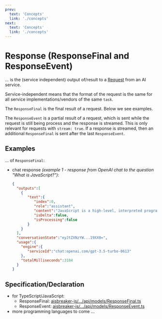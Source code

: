 ```yaml
---
prev:
  text: 'Concepts'
  link: './concepts'
next:
  text: 'Concepts'
  link: './concepts'
---
```



Response (ResponseFinal and ResponseEvent)
==========================================
... is the (service independent) output of/result to a [Request](./request) from an AI service.

Service-independent means that the format of the request is the same for all service implementations/vendors of the same `task`.

The `ResponseFinal` is the final result of a request. Below we see examples.

The `ResponseEvent` is a partial result of a request, which is sent while the request is still being process and the response is streamed. This is only relevant for requests with `stream: true`. If a response is streamed, then an additional `ResponseFinal` is sent after the last `ResponseEvent`.

Examples
--------
... of `ResponseFinal`:

- chat response *(example 1 - response from OpenAI chat to the question "What is JavaScript?")*:
  ```json
  {
    "outputs":[
      {
         "text":{
            "index":0,
            "role":"assistant",
            "content":"JavaScript is a high-level, interpreted programming language that is primarily used to add interactivity and dynamic features to websites. It allows developers to create scripts that can be embedded in HTML and executed by web browsers. JavaScript is known for its versatility and is commonly used for tasks such as validating user input, modifying webpage content on-the-fly, creating animations, handling events, and making asynchronous requests to servers.",
            "isDelta":false,
            "isProcessing":false
         }
      }
    ],
    "conversationState":"eyJtZXNzYW...19XX0=",
    "usage":{
      "engine":{
         "serviceId":"chat:openai.com/gpt-3.5-turbo-0613"
      },
      "totalMilliseconds":3104
    }
  }
  ```


Specification/Declaration
-------------------------
- for TypeScript/JavaScript:
  - ResponseFinal: [aisbreaker-js/.../api/models/ResponseFinal.ts](https://github.com/aisbreaker/aisbreaker-js/blob/develop/packages/aisbreaker-api-js/src/api/models/ResponseFinal.ts)
  - ResponseEvent: [aisbreaker-js/.../api/models/ResponseEvent.ts](https://github.com/aisbreaker/aisbreaker-js/blob/develop/packages/aisbreaker-api-js/src/api/models/ResponseEvent.ts)
- more programming languages to come ...
